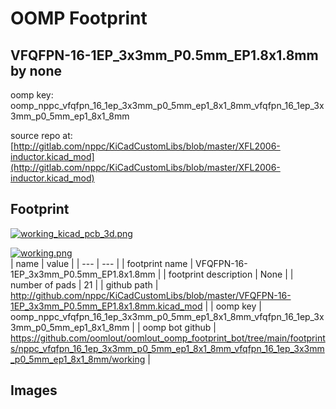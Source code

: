 # OOMP Footprint  
## VFQFPN-16-1EP_3x3mm_P0.5mm_EP1.8x1.8mm  by none  
  
oomp key: oomp_nppc_vfqfpn_16_1ep_3x3mm_p0_5mm_ep1_8x1_8mm_vfqfpn_16_1ep_3x3mm_p0_5mm_ep1_8x1_8mm  
  
source repo at: [http://gitlab.com/nppc/KiCadCustomLibs/blob/master/XFL2006-inductor.kicad_mod](http://gitlab.com/nppc/KiCadCustomLibs/blob/master/XFL2006-inductor.kicad_mod)  
## Footprint  
  
[![working_kicad_pcb_3d.png](working_kicad_pcb_3d_600.png)](working_kicad_pcb_3d.png)  
  
[![working.png](working_600.png)](working.png)  
| name | value | 
| --- | --- | 
| footprint name | VFQFPN-16-1EP_3x3mm_P0.5mm_EP1.8x1.8mm | 
| footprint description | None | 
| number of pads | 21 | 
| github path | http://github.com/nppc/KiCadCustomLibs/blob/master/VFQFPN-16-1EP_3x3mm_P0.5mm_EP1.8x1.8mm.kicad_mod | 
| oomp key | oomp_nppc_vfqfpn_16_1ep_3x3mm_p0_5mm_ep1_8x1_8mm_vfqfpn_16_1ep_3x3mm_p0_5mm_ep1_8x1_8mm | 
| oomp bot github | https://github.com/oomlout/oomlout_oomp_footprint_bot/tree/main/footprints/nppc_vfqfpn_16_1ep_3x3mm_p0_5mm_ep1_8x1_8mm_vfqfpn_16_1ep_3x3mm_p0_5mm_ep1_8x1_8mm/working | 
## Images  
